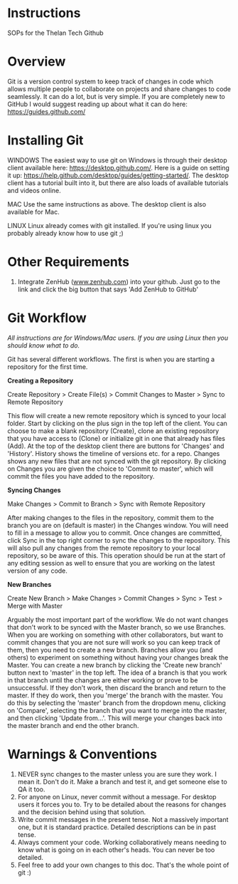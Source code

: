# Instructions
SOPs for the Thelan Tech Github

# Overview
Git is a version control system to keep track of changes in code which allows multiple people to collaborate on projects and share changes to code seamlessly. It can do a lot, but is very simple. If you are completely new to GitHub I would suggest reading up about what it can do here: https://guides.github.com/

# Installing Git
WINDOWS
The easiest way to use git on Windows is through their desktop client available here: https://desktop.github.com/. Here is a guide on setting it up: https://help.github.com/desktop/guides/getting-started/. The desktop client has a tutorial built into it, but there are also loads of available tutorials and videos online. 

MAC
Use the same instructions as above. The desktop client is also available for Mac. 

LINUX
Linux already comes with git installed. If you're using linux you probably already know how to use git ;) 

# Other Requirements
1. Integrate ZenHub (www.zenhub.com) into your github. Just go to the link and click the big button that says 'Add ZenHub to GitHub' 

# Git Workflow
*All instructions are for Windows/Mac users. If you are using Linux then you should know what to do.*

Git has several different workflows. The first is when you are starting a repository for the first time. 

  **Creating a Repository**
  
  Create Repository > Create File(s) > Commit Changes to Master > Sync to Remote Repository
  
  This flow will create a new remote repository which is synced to your local folder. Start by clicking on the plus sign in 
  the top left of the client. You can choose to make a blank repository (Create), clone an existing repository that you have 
  access to (Clone) or initialize git in one that already has files (Add). At the top of the desktop client there are buttons 
  for 'Changes' and 'History'. History shows the timeline of versions etc. for a repo. Changes shows any new files that are 
  not synced with the git repository. By clicking on Changes you are given the choice to 'Commit to master', which will 
  commit the files you have added to the repository.
  
  **Syncing Changes**
  
  Make Changes > Commit to Branch > Sync with Remote Repository
  
  After making changes to the files in the repository, commit them to the branch you are on (default is master) in the 
  Changes window. You will need to fill in a message to allow you to commit. Once changes are committed, click Sync in
  the top right corner to sync the changes to the repository. This will also pull any changes from the remote repository 
  to your local repository, so be aware of this. This operation should be run at the start of any editing session as well 
  to ensure that you are working on the latest version of any code. 
  
  **New Branches**
  
  Create New Branch > Make Changes > Commit Changes > Sync > Test > Merge with Master
  
  Arguably the most important part of the workflow. We do not want changes that don't work to be synced with the Master 
  branch, so we use Branches. When you are working on something with other collaborators, but want to commit changes that you 
  are not sure will work so you can keep track of them, then you need to create a new branch. Branches allow you (and others) 
  to experiment on something without having your changes break the Master. You can create a new branch by clicking the 
  'Create new branch' button next to 'master' in the top left. The idea of a branch is that you work in that branch until 
  the changes are either working or prove to be unsuccessful. If they don't work, then discard the branch and return to the 
  master. If they do work, then you 'merge' the branch with the master. You do this by selecting the 'master' branch from the 
  dropdown menu, clicking on 'Compare', selecting the branch that you want to merge into the master, and then clicking 
  'Update from...'. This will merge your changes back into the master branch and end the other branch.  
  
# Warnings & Conventions 

1. NEVER sync changes to the master unless you are sure they work. I mean it. Don't do it. Make a branch and test it, and get someone else to QA it too.
2. For anyone on Linux, never commit without a message. For desktop users it forces you to. Try to be detailed about the reasons for changes and the decision behind using that solution. 
3. Write commit messages in the present tense. Not a massively important one, but it is standard practice. Detailed descriptions can be in past tense. 
4. Always comment your code. Working collaboratively means needing to know what is going on in each other's heads. You can never be too detailed. 
5. Feel free to add your own changes to this doc. That's the whole point of git :) 


  
  
